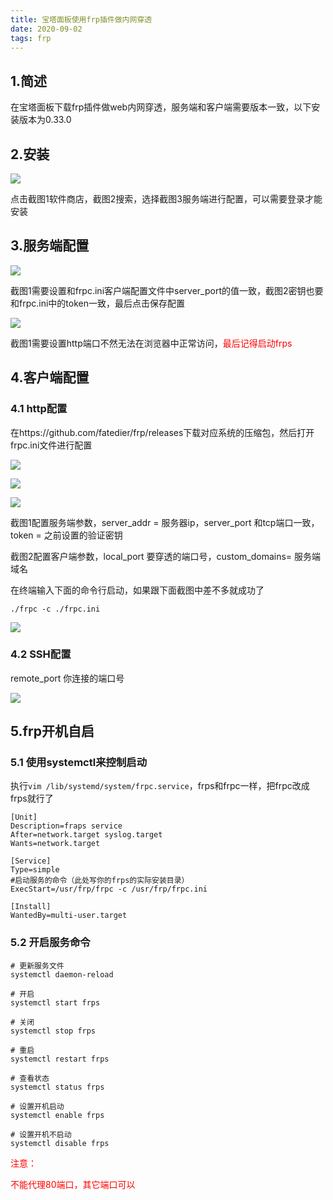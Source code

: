 ```yaml
---
title: 宝塔面板使用frp插件做内网穿透
date: 2020-09-02
tags: frp
---
```


## 1.简述

在宝塔面板下载frp插件做web内网穿透，服务端和客户端需要版本一致，以下安装版本为0.33.0

## 2.安装

![](https://img.xiyangyang.cc/blog/f0Yl6Y7fYF.png)

点击截图1软件商店，截图2搜索，选择截图3服务端进行配置，可以需要登录才能安装

## 3.服务端配置

![](https://img.xiyangyang.cc/blog/2CmDYrr8Cm.png)

截图1需要设置和frpc.ini客户端配置文件中server_port的值一致，截图2密钥也要和frpc.ini中的token一致，最后点击保存配置

![](https://img.xiyangyang.cc/blog/image-20200702144713181.png)

截图1需要设置http端口不然无法在浏览器中正常访问，<font color='red'>最后记得启动frps</font>

## 4.客户端配置

### 4.1 http配置

在https://github.com/fatedier/frp/releases下载对应系统的压缩包，然后打开frpc.ini文件进行配置

![](https://img.xiyangyang.cc/blog/image-20200702145702417.png)

![](https://img.xiyangyang.cc/blog/image-20200702145910158.png)

![](https://img.xiyangyang.cc/blog/image-20200702150457574.png)

截图1配置服务端参数，server_addr = 服务器ip，server_port 和tcp端口一致，token = 之前设置的验证密钥

截图2配置客户端参数，local_port 要穿透的端口号，custom_domains= 服务端域名

在终端输入下面的命令行启动，如果跟下面截图中差不多就成功了

```shell
./frpc -c ./frpc.ini
```

![](https://img.xiyangyang.cc/blog/image-20200702151827377.png)

### 4.2 SSH配置

remote_port 你连接的端口号

![](https://img.xiyangyang.cc/blog/20200902135149.png)

## 5.frp开机自启

### 5.1 使用systemctl来控制启动

执行`vim /lib/systemd/system/frpc.service`，frps和frpc一样，把frpc改成frps就行了

```shell
[Unit]
Description=fraps service
After=network.target syslog.target
Wants=network.target

[Service]
Type=simple
#启动服务的命令（此处写你的frps的实际安装目录）
ExecStart=/usr/frp/frpc -c /usr/frp/frpc.ini

[Install]
WantedBy=multi-user.target
```
### 5.2 开启服务命令
```shell
# 更新服务文件
systemctl daemon-reload

# 开启
systemctl start frps

# 关闭
systemctl stop frps

# 重启
systemctl restart frps

# 查看状态
systemctl status frps

# 设置开机启动
systemctl enable frps

# 设置开机不启动
systemctl disable frps
```



<font color='red'>注意：</font>

<font color='red'>不能代理80端口，其它端口可以</font>